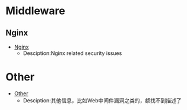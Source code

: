 # Middleware

## Nginx

- [Nginx](https://github.com/Stakcery/Web-Security/tree/main/Middleware/Nginx)
  - Desciption:Nginx related security issues

# Other

- [Other](https://github.com/Stakcery/Web-Security/tree/main/Middleware/Nginx)
  - Desciption:其他信息，比如Web中间件漏洞之类的，额找不到描述了